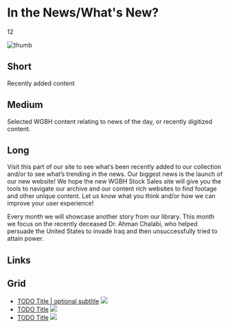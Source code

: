 # In the News/What's New?

12

![thumb](https://s3.amazonaws.com/wgbhstocksales.org/content/collections/in_the_news/News+of+the+World_348x196.png)


## Short

Recently added content

## Medium

Selected WGBH content relating to news of the day, or recently digitized content.  

## Long

Visit this part of our site to see what’s been recently added to our collection
and/or to see what’s trending in the news.  Our biggest news is the launch of our new website!
We hope the new WGBH Stock Sales site will give you the tools to navigate our archive and our 
content rich websites to find footage and other unique content.  Let us know what you think
and/or how we can improve your user experience!

Every month we will showcase another story from our library.  This month we focus on the 
recently deceased Dr. Ahman Chalabi, who helped persuade the United States to invade Iraq and then 
unsuccessfully tried to attain power.

## Links

## Grid

- [TODO Title | optional subtitle](/TODO) ![](http://placehold.it/348x196)
- [TODO Title](/TODO) ![](http://placehold.it/348x196)
- [TODO Title](/TODO) ![](http://placehold.it/348x196)
